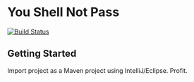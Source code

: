 # You Shell Not Pass

[![Build Status](https://travis-ci.com/luyangkenneth/CS4218_team03_2018.svg?token=xyqyxbAevSn1zLgfHgcb&branch=master)](https://travis-ci.com/luyangkenneth/CS4218_team03_2018)

## Getting Started

Import project as a Maven project using IntelliJ/Eclipse. Profit.
